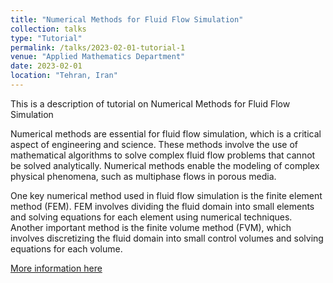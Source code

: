 ```yaml
---
title: "Numerical Methods for Fluid Flow Simulation"
collection: talks
type: "Tutorial"
permalink: /talks/2023-02-01-tutorial-1
venue: "Applied Mathematics Department"
date: 2023-02-01
location: "Tehran, Iran"
---
```



This is a description of tutorial on Numerical Methods for Fluid Flow Simulation

Numerical methods are essential for fluid flow simulation, which is a critical aspect of engineering and science. These methods involve the use of mathematical algorithms to solve complex fluid flow problems that cannot be solved analytically. Numerical methods enable the modeling of complex physical phenomena, such as  multiphase flows in porous media.

One key numerical method used in fluid flow simulation is the finite element method (FEM). FEM involves dividing the fluid domain into small elements and solving equations for each element using numerical techniques. 
Another important method is the finite volume method (FVM), which involves discretizing the fluid domain into small control volumes and solving equations for each volume.




[More information here](http://exampleurl.com)
